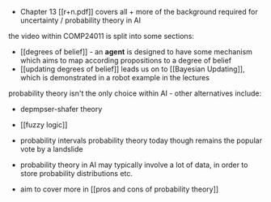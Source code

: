 - Chapter 13 [[r+n.pdf]] covers all + more of the background required for uncertainty / probability theory in AI

the video within COMP24011 is split into some sections:
- [[degrees of belief]] - an **agent** is designed to have some mechanism which aims to map according propositions to a degree of belief
- [[updating degrees of belief]] leads us on to [[Bayesian Updating]], which is demonstrated in a robot example in the lectures

probability theory isn't the only choice within AI - other alternatives include:
- depmpser-shafer theory
- [[fuzzy logic]]
- probability intervals
probability theory today though remains the popular vote by a landslide

- probability theory in AI may typically involve a lot of data, in order to store probability distributions etc.
- aim to cover more in [[pros and cons of probability theory]]